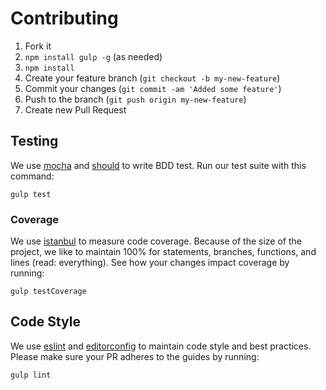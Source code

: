 # Contributing

1. Fork it
2. `npm install gulp -g` (as needed)
2. `npm install`
3. Create your feature branch (`git checkout -b my-new-feature`)
4. Commit your changes (`git commit -am 'Added some feature'`)
5. Push to the branch (`git push origin my-new-feature`)
6. Create new Pull Request

## Testing

We use [mocha](https://github.com/mochajs/mocha) and [should](https://github.com/shouldjs/should.js) to write BDD test. Run our test suite with this command:

```
gulp test
```

### Coverage

We use [istanbul](https://github.com/gotwarlost/istanbul) to measure code coverage. Because of the size of the project, we like to maintain 100% for statements, branches, functions, and lines (read: everything). See how your changes impact coverage by running:

```
gulp testCoverage
```

## Code Style

We use [eslint](http://eslint.org) and [editorconfig](http://editorconfig.org) to maintain code style and best practices. Please make sure your PR adheres to the guides by running:

```
gulp lint
```
